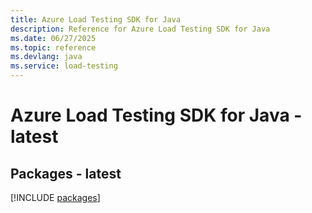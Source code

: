 ```yaml
---
title: Azure Load Testing SDK for Java
description: Reference for Azure Load Testing SDK for Java
ms.date: 06/27/2025
ms.topic: reference
ms.devlang: java
ms.service: load-testing
---
```

# Azure Load Testing SDK for Java - latest
## Packages - latest
[!INCLUDE [packages](load-testing-index.md)]